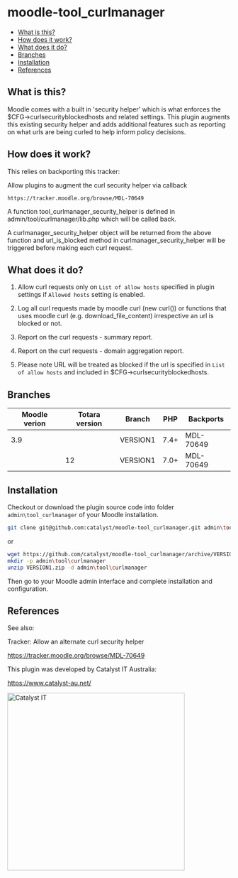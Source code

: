 # moodle-tool_curlmanager

* [What is this?](#what-is-this)
* [How does it work?](#how-does-it-work)
* [What does it do?](#what-does-it-do)
* [Branches](#branches)
* [Installation](#installation)
* [References](#references)


What is this?
-------------

Moodle comes with a built in 'security helper' which is what enforces the $CFG->curlsecurityblockedhosts and related settings. This plugin augments this existing security helper and adds additional features such as reporting on what urls are being curled to help inform policy decisions.


How does it work?
-----------------

This relies on backporting this tracker:

Allow plugins to augment the curl security helper via callback
```
https://tracker.moodle.org/browse/MDL-70649
```

A function tool_curlmanager_security_helper is defined in admin/tool/curlmanager/lib.php which will be called back.

A curlmanager_security_helper object will be returned from the above function and url_is_blocked method in curlmanager_security_helper will be triggered before making each curl request.

What does it do?
-----------------

1. Allow curl requests only on ```List of allow hosts``` specified in plugin settings if ```Allowed hosts``` setting is enabled.

2. Log all curl requests made by moodle curl (new curl()) or functions that uses moodle curl (e.g. download_file_content) irrespective an url is blocked or not.

3. Report on the curl requests - summary report.

4. Report on the curl requests - domain aggregation report.

5. Please note URL will be treated as blocked if the url is specified in ```List of allow hosts``` and included in $CFG->curlsecurityblockedhosts.


Branches
--------

| Moodle verion     |  Totara version          | Branch      | PHP        | Backports  |
| ----------------- | ------------------------ |------------ | ---------  | -----------|
| 3.9               |                          | VERSION1    | 7.4+       | MDL-70649  |
|                   |  12                      | VERSION1    | 7.0+       | MDL-70649  |

Installation
------------
Checkout or download the plugin source code into folder `admin\tool_curlmanager` of your Moodle installation.

```sh
git clone git@github.com:catalyst/moodle-tool_curlmanager.git admin\tool\curlmanager
```
or
```sh
wget https://github.com/catalyst/moodle-tool_curlmanager/archive/VERSION1.zip
mkdir -p admin\tool\curlmanager
unzip VERSION1.zip -d admin\tool\curlmanager
```
Then go to your Moodle admin interface and complete installation and configuration.

References
----------

See also:

Tracker: Allow an alternate curl security helper

https://tracker.moodle.org/browse/MDL-70649

This plugin was developed by Catalyst IT Australia:

https://www.catalyst-au.net/

<img alt="Catalyst IT" src="https://cdn.rawgit.com/CatalystIT-AU/moodle-auth_saml2/master/pix/catalyst-logo.svg" width="400">
